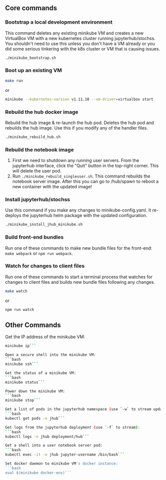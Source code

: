 ## Core commands

### Bootstrap a local development environment
This command deletes any existing minikube VM and creates a new VirtualBox VM with a new kubernetes cluster running jupyterhub/stochss. You shouldn't need to use this unless you don't have a VM already or you did some serious tinkering with the k8s cluster or VM that is causing issues.

```bash
./minikube_bootstrap.sh
```

### Boot up an existing VM
```bash
make run
```
or
```bash
minikube --kubernetes-version v1.11.10 --vm-driver=virtualbox start
```

### Rebuild the hub docker image
Rebuild the hub image & re-launch the hub pod. Deletes the hub pod and rebuilds the hub image. Use this if you modify any of the handler files.
```bash
./minikube_rebuild_hub.sh
```

### Rebuild the notebook image
1. First we need to shutdown any running user servers. From the jupyterhub interface, click the "Quit" button in the top-right corner. This will delete the user pod.
2. Run `./minikube_rebuild_singleuser.sh`. This command rebuilds the notebook server image. After this you can go to /hub/spawn to reboot a new container with the updated image!

### Install jupyterhub/stochss
Use this command if you make any changes to minikube-config.yaml. It re-deploys the jupyterhub helm package with the updated configuration.
```bash
./minikube_install_jhub_minikube.sh
```

### Build front-end bundles
Run one of these commands to make new bundle files for the front-end: `make webpack` or `npm run webpack`.

### Watch for changes to client files
Run one of these commands to start a terminal process that watches for changes to client files and builds new bundle files following any changes.
```bash
make watch
```
or
```bash
npm run watch
```

## Other Commands

Get the IP address of the minikube VM: 
```bash
minikube ip```

Open a secure shell into the minikube VM: 
```bash
minikube ssh```

Get the status of a minikube VM: 
```bash
minikube status```

Power down the minikube VM: 
```bash
minikube stop```

Get a list of pods in the jupyterhub namespace (use `-w` to stream updates as pod states change):
```bash
kubectl get pods -n jhub```

Get logs from the jupyterhub deployment (use `-f` to stream): 
```bash
kubectl logs -n jhub deployment/hub```

Get a shell into a user notebook server pod: 
```bash
kubectl exec -it -n jhub jupyter-username /bin/bash```

Set docker daemon to minikube VM's docker instance: 
```bash
eval $(minikube docker-env)```
